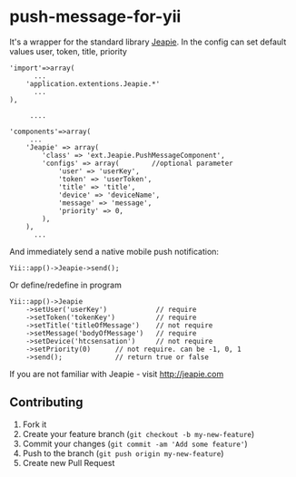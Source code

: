 push-message-for-yii
====================

It's a wrapper for the standard library [Jeapie](http://jeapie.com/ "Jeapie"). 
 In the config can set default values ​​user, token, title, priority

    'import'=>array(
          ...
        'application.extentions.Jeapie.*'
          ...
    ),
    
         ....
    
    'components'=>array(
         ...
        'Jeapie' => array(
            'class' => 'ext.Jeapie.PushMessageComponent',
            'configs' => array(        //optional parameter
                'user' => 'userKey',
                'token' => 'userToken',
                'title' => 'title',
                'device' => 'deviceName',
                'message' => 'message',
                'priority' => 0,
            ),
        ),
          ...
 
 And immediately send a native mobile push notification:
 
`Yii::app()->Jeapie->send();`
 
 Or define/redefine in program
 
    Yii::app()->Jeapie
        ->setUser('userKey')            // require
        ->setToken('tokenKey')          // require
        ->setTitle('titleOfMessage')    // not require
        ->setMessage('bodyOfMessage')   // require
        ->setDevice('htcsensation')     // not require
        ->setPriority(0)      // not require. can be -1, 0, 1
        ->send();             // return true or false


If you are not familiar with Jeapie - visit http://jeapie.com

## Contributing

1. Fork it
2. Create your feature branch (`git checkout -b my-new-feature`)
3. Commit your changes (`git commit -am 'Add some feature'`)
4. Push to the branch (`git push origin my-new-feature`)
5. Create new Pull Request
